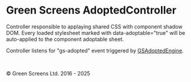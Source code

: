
# Green Screens AdoptedController

Controller responsible to applaying shared CSS with component shadow DOM.
Every loaded stylesheet marked with data-adoptable="true" will be auto-applied to the component adoptable sheet.

Controller listens for "gs-adopted" event triggered by [GSAdoptedEngine](../base/GSAdoptedEngine.md).

<br>

&copy; Green Screens Ltd. 2016 - 2025
